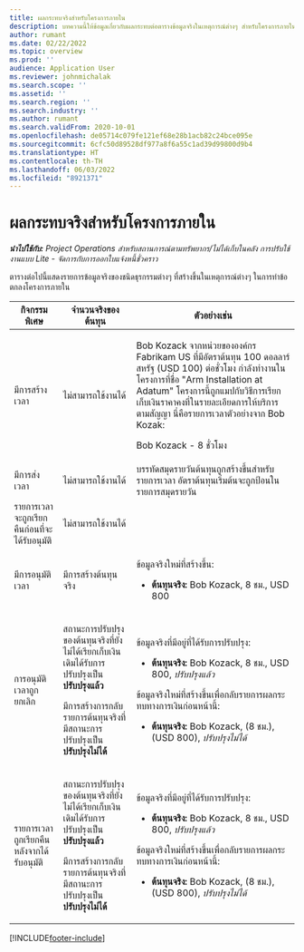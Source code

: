 ```yaml
---
title: ผลกระทบจริงสำหรับโครงการภายใน
description: บทความนี้ให้ข้อมูลเกี่ยวกับผลกระทบต่อตารางข้อมูลจริงในเหตุการณ์ต่างๆ สำหรับโครงการภายในใน Microsoft Dynamics 365 Project Operations
author: rumant
ms.date: 02/22/2022
ms.topic: overview
ms.prod: ''
audience: Application User
ms.reviewer: johnmichalak
ms.search.scope: ''
ms.assetid: ''
ms.search.region: ''
ms.search.industry: ''
ms.author: rumant
ms.search.validFrom: 2020-10-01
ms.openlocfilehash: de05714c079fe121ef68e28b1acb82c24bce095e
ms.sourcegitcommit: 6cfc50d89528df977a8f6a55c1ad39d99800d9b4
ms.translationtype: HT
ms.contentlocale: th-TH
ms.lasthandoff: 06/03/2022
ms.locfileid: "8921371"
---
```

# <a name="actuals-impact-for-an-internal-project"></a>ผลกระทบจริงสำหรับโครงการภายใน

_**นำไปใช้กับ:** Project Operations สำหรับสถานการณ์ตามทรัพยากร/ไม่ได้เก็บในคลัง การปรับใช้งานแบบ Lite - จัดการกับการออกใบแจ้งหนี้ชั่วคราว_

ตารางต่อไปนี้แสดงรายการข้อมูลจริงของชนิดธุรกรรมต่างๆ ที่สร้างขึ้นในเหตุการณ์ต่างๆ ในการทำข้อตกลงโครงการภายใน

| กิจกรรมพิเศษ | จำนวนจริงของต้นทุน | ตัวอย่างเช่น |
|---|---|---|
| มีการสร้างเวลา | ไม่สามารถใช้งานได้ | <p>Bob Kozack จากหน่วยขององค์กร Fabrikam US ที่มีอัตราต้นทุน 100 ดอลลาร์สหรัฐ (USD 100) ต่อชั่วโมง กำลังทำงานในโครงการที่ชื่อ "Arm Installation at Adatum" โครงการนี้ถูกแมปกับวิธีการเรียกเก็บเงินราคาคงที่ในรายละเอียดการให้บริการตามสัญญา นี่คือรายการเวลาตัวอย่างจาก Bob Kozak:</p><p>Bob Kozack - 8 ชั่วโมง</p> |
| มีการส่งเวลา | ไม่สามารถใช้งานได้ | บรรทัดสมุดรายวันต้นทุนถูกสร้างขึ้นสำหรับรายการเวลา อัตราต้นทุนเริ่มต้นจะถูกป้อนในรายการสมุดรายวัน |
| รายการเวลาจะถูกเรียกคืนก่อนที่จะได้รับอนุมัติ | ไม่สามารถใช้งานได้ | |
| มีการอนุมัติเวลา | มีการสร้างต้นทุนจริง | <p>ข้อมูลจริงใหม่ที่สร้างขึ้น:</p><ul><li>**ต้นทุนจริง:** Bob Kozack, 8 ชม., USD 800</li></ul> |
| การอนุมัติเวลาถูกยกเลิก | <p>สถานะการปรับปรุงของต้นทุนจริงที่ยังไม่ได้เรียกเก็บเงินเดิมได้รับการปรับปรุงเป็น **ปรับปรุงแล้ว**</p><p>มีการสร้างการกลับรายการต้นทุนจริงที่มีสถานะการปรับปรุงเป็น **ปรับปรุงไม่ได้**</p> | <p>ข้อมูลจริงที่มีอยู่ที่ได้รับการปรับปรุง:</p><ul><li>**ต้นทุนจริง:** Bob Kozack, 8 ชม., USD 800, *ปรับปรุงแล้ว*</li></ul><p>ข้อมูลจริงใหม่ที่สร้างขึ้นเพื่อกลับรายการผลกระทบทางการเงินก่อนหน้านี้:</p><ul><li>**ต้นทุนจริง:** Bob Kozack, (8 ชม.), (USD 800), *ปรับปรุงไม่ได้*</li></ul> |
| รายการเวลาถูกเรียกคืนหลังจากได้รับอนุมัติ | <p>สถานะการปรับปรุงของต้นทุนจริงที่ยังไม่ได้เรียกเก็บเงินเดิมได้รับการปรับปรุงเป็น **ปรับปรุงแล้ว**</p><p>มีการสร้างการกลับรายการต้นทุนจริงที่มีสถานะการปรับปรุงเป็น **ปรับปรุงไม่ได้**</p> | <p>ข้อมูลจริงที่มีอยู่ที่ได้รับการปรับปรุง:</p><ul><li>**ต้นทุนจริง:** Bob Kozack, 8 ชม., USD 800, *ปรับปรุงแล้ว*</li></ul><p>ข้อมูลจริงใหม่ที่สร้างขึ้นเพื่อกลับรายการผลกระทบทางการเงินก่อนหน้านี้:</p><ul><li>**ต้นทุนจริง:** Bob Kozack, (8 ชม.), (USD 800), *ปรับปรุงไม่ได้*</li></ul> |

[!INCLUDE[footer-include](../includes/footer-banner.md)]
